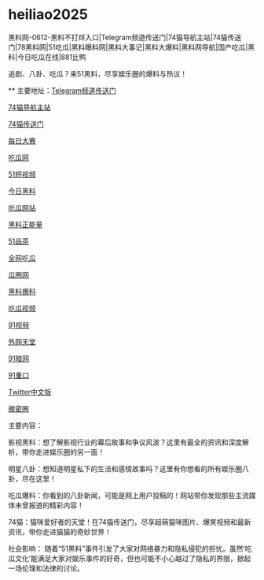 # heiliao2025
黑料网-0612-黑料不打烊入口|Telegram频道传送门|74猫导航主站|74猫传送门|78黑料网|51吃瓜|黑料曝料网|黑料大事记|黑料大爆料|黑料网导航|国产吃瓜|黑料|今日吃瓜在线|881比鸭

追剧、八卦、吃瓜？来51黑料，尽享娱乐圈的爆料与热议！

** 主要地址：<a href="https://74mao.com/">Telegram频道传送门</a>

<a href="https://74mao.com/">74猫导航主站</a>

<a href="https://74mao.com/">74猫传送门</a>

<a href="https://pc1-26.pages.dev/">每日大赛</a>

<a href="https://cg1-39.pages.dev/">吃瓜网</a>

<a href="https://pc2-25.pages.dev/">51短视频</a>

<a href="https://pc10-24.pages.dev/">今日黑料</a>

<a href="https://cg1-27.pages.dev/">吃瓜网站</a>

<a href="https://cg8-12.pages.dev/">黑料正能量</a>

<a href="https://pc8-34.pages.dev/">51品茶</a>

<a href="https://cg4-21.pages.dev/">全网吃瓜</a>

<a href="https://cg6-21.pages.dev/">瓜圈网</a>

<a href="https://cg5-24.pages.dev/">黑料爆料</a>

<a href="https://cg9-07.pages.dev/">吃瓜视频</a>

<a href="https://91shipin-01.pages.dev/">91视频</a>

<a href="https://91pornzuixin.pages.dev/">外网天堂</a>

<a href="https://50duhuizui.pages.dev/">91暗网</a>

<a href="https://zhong-kou.pages.dev/">91重口</a>

<a href="https://twitterzhongwenban.pages.dev/">Twitter中文版</a>

<a href="https://weimiquanzui01.pages.dev/">微密圈</a>

主要内容：

影视黑料：想了解影视行业的幕后故事和争议风波？这里有最全的资讯和深度解析，带你走进娱乐圈的另一面！

明星八卦：想知道明星私下的生活和感情故事吗？这里有你想看的所有娱乐圈八卦，尽在这里！

吃瓜爆料：你看到的八卦新闻，可能是网上用户投稿的！网站带你发现那些主流媒体未曾报道的精彩内容！

74猫：猫咪爱好者的天堂！在74猫传送门，尽享超萌猫咪图片、爆笑视频和最新资讯，带你走进猫猫的奇妙世界！

社会影响：
随着“51黑料”事件引发了大家对网络暴力和隐私侵犯的担忧。虽然‘吃瓜文化’能满足大家对娱乐事件的好奇，但也可能不小心越过了隐私的界限，掀起一场伦理和法律的讨论。

